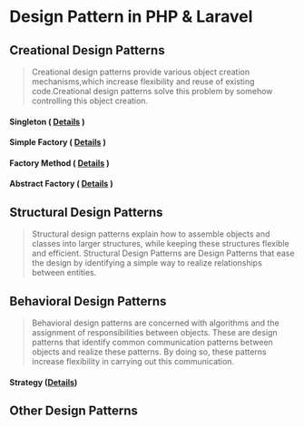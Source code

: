 # Design Pattern in PHP & Laravel

## Creational Design Patterns
>Creational design patterns provide various object creation mechanisms,which increase flexibility and reuse of existing code.Creational design patterns solve this problem by somehow controlling this object creation.

#### Singleton ( [Details](singleton/singleton-details.md) ) 

#### Simple Factory ( [Details](simple-factory/simple-factory.md) )
#### Factory Method ( [Details](factory-method/factory-design-pattern.md) )
#### Abstract Factory ( [Details](simple-factory/simple-factory.md) )

[//]: # (#### Static Factory &#40; [Details]&#40;simple-factory/simple-factory.md&#41; &#41;)

[//]: # (#### Builder &#40; [Details]&#40;simple-factory/simple-factory.md&#41; &#41;)

[//]: # (#### Prototype &#40; [Details]&#40;simple-factory/simple-factory.md&#41; &#41;)

[//]: # (#### Pool &#40; [Details]&#40;simple-factory/simple-factory.md&#41; &#41;)

## Structural Design Patterns
>Structural design patterns explain how to assemble objects and classes into larger structures, while keeping these structures flexible and efficient. Structural Design Patterns are Design Patterns that ease the design by identifying a simple way to realize relationships between entities.

[//]: # (#### Adapter / Wrapper &#40; [Details]&#40;simple-factory/simple-factory.md&#41; &#41;)

[//]: # (#### Bridge &#40; [Details]&#40;simple-factory/simple-factory.md&#41; &#41;)

[//]: # (#### Composite &#40; [Details]&#40;simple-factory/simple-factory.md&#41; &#41;)

[//]: # (#### Data Mapper &#40; [Details]&#40;simple-factory/simple-factory.md&#41; &#41;)

[//]: # (#### Decorator &#40; [Details]&#40;simple-factory/simple-factory.md&#41; &#41;)

[//]: # (#### Dependency Injection &#40; [Details]&#40;simple-factory/simple-factory.md&#41; &#41;)

[//]: # (#### Facade &#40; [Details]&#40;simple-factory/simple-factory.md&#41; &#41;)

[//]: # (#### Fluent Interface &#40; [Details]&#40;simple-factory/simple-factory.md&#41; &#41;)

[//]: # (#### Flyweight &#40; [Details]&#40;simple-factory/simple-factory.md&#41; &#41;)

[//]: # (#### Proxy &#40; [Details]&#40;simple-factory/simple-factory.md&#41; &#41;)

[//]: # (#### Registry &#40; [Details]&#40;simple-factory/simple-factory.md&#41; &#41;)


## Behavioral Design Patterns

>Behavioral design patterns are concerned with algorithms and the assignment of responsibilities between objects. These are design patterns that identify common communication patterns between objects and realize these patterns. By doing so, these patterns increase flexibility in carrying out this communication.
#### Strategy ([Details](strategy/Strategy-Pattern-Details.md))

[//]: # (#### Chain Of Responsibilities &#40;[Details]&#40;strategy/Strategy-Pattern-Details.md&#41;&#41;)

[//]: # (#### Command &#40;[Details]&#40;strategy/Strategy-Pattern-Details.md&#41;&#41;)

[//]: # (#### Interpreter &#40;[Details]&#40;strategy/Strategy-Pattern-Details.md&#41;&#41;)

[//]: # (#### Iterator &#40;[Details]&#40;strategy/Strategy-Pattern-Details.md&#41;&#41;)

[//]: # (#### Mediator &#40;[Details]&#40;strategy/Strategy-Pattern-Details.md&#41;&#41;)

[//]: # (#### Memento &#40;[Details]&#40;strategy/Strategy-Pattern-Details.md&#41;&#41;)

[//]: # (#### Null Object &#40;[Details]&#40;strategy/Strategy-Pattern-Details.md&#41;&#41;)

[//]: # (#### Observer &#40;[Details]&#40;strategy/Strategy-Pattern-Details.md&#41;&#41;)

[//]: # (#### Specification &#40;[Details]&#40;strategy/Strategy-Pattern-Details.md&#41;&#41;)

[//]: # (#### State &#40;[Details]&#40;strategy/Strategy-Pattern-Details.md&#41;&#41;)

[//]: # (#### Template Method &#40;[Details]&#40;strategy/Strategy-Pattern-Details.md&#41;&#41;)

[//]: # (#### Visitor &#40;[Details]&#40;strategy/Strategy-Pattern-Details.md&#41;&#41;)


## Other Design Patterns

[//]: # (#### Service Locator &#40; [Details]&#40;simple-factory/simple-factory.md&#41; &#41;)

[//]: # (#### Repository &#40; [Details]&#40;simple-factory/simple-factory.md&#41; &#41;)

[//]: # (#### Entity-Attribute-Value &#40;EAV&#41; &#40; [Details]&#40;simple-factory/simple-factory.md&#41; &#41;)


